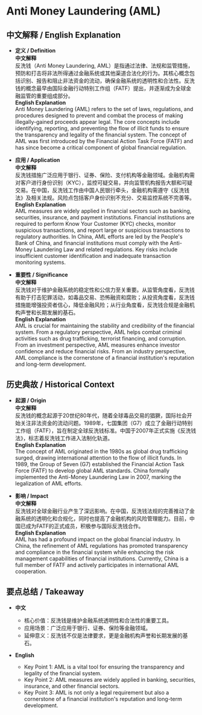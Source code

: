 # Anti Money Laundering (AML)

## 中文解释 / English Explanation

* **定义 / Definition**  
  **中文解释**  
  反洗钱（Anti Money Laundering, AML）是指通过法律、法规和监管措施，预防和打击将非法所得通过金融系统或其他渠道合法化的行为。其核心概念包括识别、报告和阻止非法资金的流动，确保金融系统的透明性和合法性。反洗钱的概念最早由国际金融行动特别工作组（FATF）提出，并逐渐成为全球金融监管的重要组成部分。  
  **English Explanation**  
  Anti Money Laundering (AML) refers to the set of laws, regulations, and procedures designed to prevent and combat the process of making illegally-gained proceeds appear legal. The core concepts include identifying, reporting, and preventing the flow of illicit funds to ensure the transparency and legality of the financial system. The concept of AML was first introduced by the Financial Action Task Force (FATF) and has since become a critical component of global financial regulation.

* **应用 / Application**  
  **中文解释**  
  反洗钱措施广泛应用于银行、证券、保险、支付机构等金融领域。金融机构需对客户进行身份识别（KYC），监控可疑交易，并向监管机构报告大额和可疑交易。在中国，反洗钱工作由中国人民银行牵头，金融机构需遵守《反洗钱法》及相关法规。风险点包括客户身份识别不充分、交易监控系统不完善等。  
  **English Explanation**  
  AML measures are widely applied in financial sectors such as banking, securities, insurance, and payment institutions. Financial institutions are required to perform Know Your Customer (KYC) checks, monitor suspicious transactions, and report large or suspicious transactions to regulatory authorities. In China, AML efforts are led by the People's Bank of China, and financial institutions must comply with the Anti-Money Laundering Law and related regulations. Key risks include insufficient customer identification and inadequate transaction monitoring systems.

* **重要性 / Significance**  
  **中文解释**  
  反洗钱对于维护金融系统的稳定性和公信力至关重要。从监管角度看，反洗钱有助于打击犯罪活动，如毒品交易、恐怖融资和腐败；从投资角度看，反洗钱措施能增强投资者信心，降低金融风险；从行业角度看，反洗钱合规是金融机构声誉和长期发展的基石。  
  **English Explanation**  
  AML is crucial for maintaining the stability and credibility of the financial system. From a regulatory perspective, AML helps combat criminal activities such as drug trafficking, terrorist financing, and corruption. From an investment perspective, AML measures enhance investor confidence and reduce financial risks. From an industry perspective, AML compliance is the cornerstone of a financial institution's reputation and long-term development.

## 历史典故 / Historical Context

* **起源 / Origin**  
  **中文解释**  
  反洗钱的概念起源于20世纪80年代，随着全球毒品交易的猖獗，国际社会开始关注非法资金的流动问题。1989年，七国集团（G7）成立了金融行动特别工作组（FATF），旨在制定全球反洗钱标准。中国于2007年正式实施《反洗钱法》，标志着反洗钱工作进入法制化轨道。  
  **English Explanation**  
  The concept of AML originated in the 1980s as global drug trafficking surged, drawing international attention to the flow of illicit funds. In 1989, the Group of Seven (G7) established the Financial Action Task Force (FATF) to develop global AML standards. China formally implemented the Anti-Money Laundering Law in 2007, marking the legalization of AML efforts.

* **影响 / Impact**  
  **中文解释**  
  反洗钱对全球金融行业产生了深远影响。在中国，反洗钱法规的完善推动了金融系统的透明化和合规化，同时也提高了金融机构的风险管理能力。目前，中国已成为FATF的正式成员，积极参与国际反洗钱合作。  
  **English Explanation**  
  AML has had a profound impact on the global financial industry. In China, the refinement of AML regulations has promoted transparency and compliance in the financial system while enhancing the risk management capabilities of financial institutions. Currently, China is a full member of FATF and actively participates in international AML cooperation.

## 要点总结 / Takeaway

* **中文**  
  - 核心价值：反洗钱是维护金融系统透明性和合法性的重要工具。  
  - 应用场景：广泛应用于银行、证券、保险等金融领域。  
  - 延伸意义：反洗钱不仅是法律要求，更是金融机构声誉和长期发展的基石。  

* **English**  
  - Key Point 1: AML is a vital tool for ensuring the transparency and legality of the financial system.  
  - Key Point 2: AML measures are widely applied in banking, securities, insurance, and other financial sectors.  
  - Key Point 3: AML is not only a legal requirement but also a cornerstone of a financial institution's reputation and long-term development.